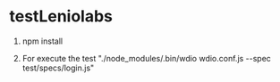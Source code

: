 # testLeniolabs

1) npm install

2) For execute the test "./node_modules/.bin/wdio wdio.conf.js --spec test/specs/login.js"
